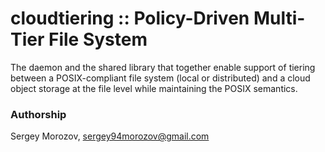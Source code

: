 # cloudtiering :: Policy-Driven Multi-Tier File System
The daemon and the shared library that together enable support of tiering
between a POSIX-compliant file system (local or distributed)
and a cloud object storage at the file level while maintaining the POSIX semantics.

### Authorship
Sergey Morozov, sergey94morozov@gmail.com  
